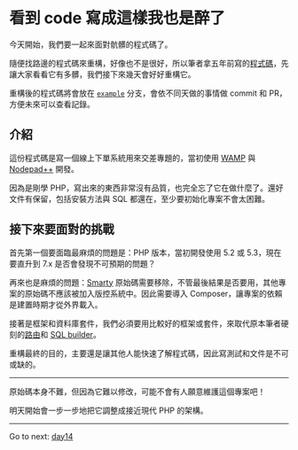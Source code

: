 # 看到 code 寫成這樣我也是醉了

今天開始，我們要一起來面對骯髒的程式碼了。

隨便找路邊的程式碼來重構，好像也不是很好，所以筆者拿五年前寫的[程式碼](https://github.com/MilesChou/shopcart)，先讓大家看看它有多髒，我們接下來幾天會好好重構它。

重構後的程式碼將會放在 [`example`](https://github.com/MilesChou/book-refactoring-30-days/tree/example) 分支，會依不同天做的事情做 commit 和 PR，方便未來可以查看記錄。

## 介紹

這份程式碼是寫一個線上下單系統用來交差專題的，當初使用 [WAMP](http://www.wampserver.com/en/) 與 [Nodepad++](https://notepad-plus-plus.org/) 開發。

因為是剛學 PHP，寫出來的東西非常沒有品質，也完全忘了它在做什麼了。還好文件有保留，包括安裝方法與 SQL 都還在，至少要初始化專案不會太困難。

## 接下來要面對的挑戰

首先第一個要面臨最麻煩的問題是：PHP 版本，當初開發使用 5.2 或 5.3，現在要直升到 7.x 是否會發現不可預期的問題？

再來也是麻煩的問題：[Smarty](https://www.smarty.net/) 原始碼需要移除，不管最後結果是否要用，其他專案的原始碼不應該被加入版控系統中。因此需要導入 Composer，讓專案的依賴是建置時期才從外界載入。

接著是框架和資料庫套件，我們必須要用比較好的框架或套件，來取代原本筆者硬刻的[路由](https://github.com/MilesChou/book-refactoring-30-days/blob/example/index.php)和 [SQL builder](https://github.com/MilesChou/book-refactoring-30-days/blob/example/class/mysql.class.php)。

重構最終的目的，主要還是讓其他人能快速了解程式碼，因此寫測試和文件是不可或缺的。

---

原始碼本身不難，但因為它難以修改，可能不會有人願意維護這個專案吧！

明天開始會一步一步地把它調整成接近現代 PHP 的架構。

* * *
Go to next:
[day14](day14.md)
